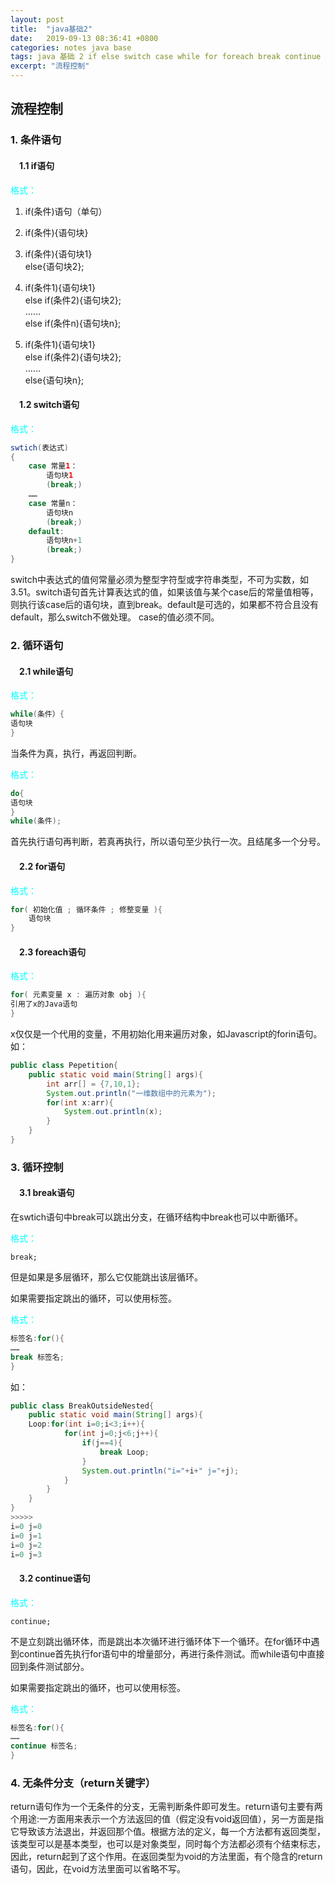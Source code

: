 ```yaml
---
layout: post
title:  "java基础2"
date:   2019-09-13 08:36:41 +0800
categories: notes java base
tags: java 基础 2 if else switch case while for foreach break continue return
excerpt: "流程控制"
---
```


## 流程控制

### 1. 条件语句

#### &emsp;1.1 if语句

<font color="aqua">格式：</font>

1. if(条件)语句（单句）  

2. if(条件){语句块}  

3. if(条件){语句块1}  
else{语句块2};

4. if(条件1){语句块1}  
else if(条件2){语句块2};  
……  
else if(条件n){语句块n};  

5. if(条件1){语句块1}  
else if(条件2){语句块2};  
……  
else{语句块n};  

#### &emsp;1.2 switch语句

<font color="aqua">格式：</font>

```java
swtich(表达式)  
{  
    case 常量1：  
        语句块1  
        (break;)  
    ……  
    case 常量n：  
        语句块n  
        (break;)  
    default:  
        语句块n+1  
        (break;)  
}
```

switch中表达式的值何常量必须为整型字符型或字符串类型，不可为实数，如3.51。switch语句首先计算表达式的值，如果该值与某个case后的常量值相等，则执行该case后的语句块，直到break。default是可选的，如果都不符合且没有default，那么switch不做处理。
case的值必须不同。

### 2. 循环语句

#### &emsp;2.1 while语句

<font color="aqua">格式：</font>

```java
while(条件）{  
语句块  
}  
```

当条件为真，执行，再返回判断。  

<font color="aqua">格式：</font>

```java
do{  
语句块  
}  
while(条件);  
```

首先执行语句再判断，若真再执行，所以语句至少执行一次。且结尾多一个分号。

#### &emsp;2.2 for语句

<font color="aqua">格式：</font>

```java
for( 初始化值 ; 循环条件 ; 修整变量 ){  
    语句块  
}
```

#### &emsp;2.3 foreach语句

<font color="aqua">格式：</font>

```java
for( 元素变量 x : 遍历对象 obj ){  
引用了x的Java语句  
}  
```

x仅仅是一个代用的变量，不用初始化用来遍历对象，如Javascript的forin语句。
如：  

```java
public class Pepetition{
    public static void main(String[] args){
        int arr[] = {7,10,1};
        System.out.println("一维数组中的元素为");
        for(int x:arr){
            System.out.println(x);
        }
    }
}
```

### 3. 循环控制

#### &emsp;3.1 break语句

在swtich语句中break可以跳出分支，在循环结构中break也可以中断循环。  

<font color="aqua">格式：</font>

`break;`  

但是如果是多层循环，那么它仅能跳出该层循环。

如果需要指定跳出的循环，可以使用标签。  

<font color="aqua">格式：</font>

```java
标签名:for(){  
……  
break 标签名;  
}  
```

如：

```java
public class BreakOutsideNested{
    public static void main(String[] args){
    Loop:for(int i=0;i<3;i++){
            for(int j=0;j<6;j++){
                if(j==4){
                    break Loop;
                }
                System.out.println("i="+i+" j="+j);
            }
        }
    }
}
>>>>>
i=0 j=0
i=0 j=1
i=0 j=2
i=0 j=3
```

#### &emsp;3.2 continue语句

<font color="aqua">格式：</font>

`continue;`  

不是立刻跳出循环体，而是跳出本次循环进行循环体下一个循环。在for循环中遇到continue首先执行for语句中的增量部分，再进行条件测试。而while语句中直接回到条件测试部分。  

如果需要指定跳出的循环，也可以使用标签。  

<font color="aqua">格式：</font>

```java
标签名:for(){  
……  
continue 标签名;  
}  
```

### 4. 无条件分支（return关键字）

return语句作为一个无条件的分支，无需判断条件即可发生。return语句主要有两个用途:一方面用来表示一个方法返回的值（假定没有void返回值），另一方面是指它导致该方法退出，并返回那个值。根据方法的定义，每一个方法都有返回类型，该类型可以是基本类型，也可以是对象类型，同时每个方法都必须有个结束标志，因此，return起到了这个作用。在返回类型为void的方法里面，有个隐含的return语句，因此，在void方法里面可以省略不写。
